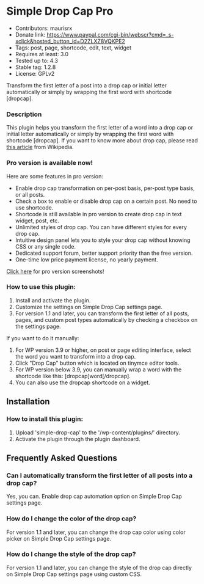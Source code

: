 # Simple Drop Cap Pro

* Contributors: maurisrx
* Donate link: https://www.paypal.com/cgi-bin/webscr?cmd=_s-xclick&hosted_button_id=D2ZLXZ8VQKPE2
* Tags: post, page, shortcode, edit, text, widget
* Requires at least: 3.0
* Tested up to: 4.3
* Stable tag: 1.2.8
* License: GPLv2

Transform the first letter of a post into a drop cap or initial letter automatically or simply by wrapping the first word with shortcode [dropcap].

### Description 

This plugin helps you transform the first letter of a word into a drop cap or initial letter automatically or simply by wrapping the first word with shortcode [dropcap]. If you want to know more about drop cap, please read [this article](http://en.wikipedia.org/wiki/Initial) from Wikipedia.

### Pro version is available now! 

Here are some features in pro version:

* Enable drop cap transformation on per-post basis, per-post type basis, or all posts.
* Check a box to enable or disable drop cap on a certain post. No need to use shortcode.
* Shortcode is still available in pro version to create drop cap in text widget, post, etc.
* Unlimited styles of drop cap. You can have different styles for every drop cap.
* Intuitive design panel lets you to style your drop cap without knowing CSS or any single code.
* Dedicated support forum, better support priority than the free version.
* One-time low price payment license, no yearly payment.

[Click here](http://www.yudhistiramauris.com/products/simple-drop-cap-pro/) for pro version screenshots!

### How to use this plugin:

1. Install and activate the plugin.
2. Customize the settings on Simple Drop Cap settings page.
3. For version 1.1 and later, you can transform the first letter of all posts, pages, and custom post types automatically by checking a checkbox on the settings page.

If you want to do it manually: 

1. For WP version 3.9 or higher, on post or page editing interface, select the word you want to transform into a drop cap.
2. Click "Drop Cap" button which is located on tinymce editor tools.
3. For WP version below 3.9, you can manually wrap a word with the shortcode like this: [dropcap]word[/dropcap].
4. You can also use the dropcap shortcode on a widget.

## Installation

### How to install this plugin: 

1. Upload 'simple-drop-cap' to the '/wp-content/plugins/' directory.
2. Activate the plugin through the plugin dashboard.

## Frequently Asked Questions

### Can I automatically transform the first letter of all posts into a drop cap? 

Yes, you can. Enable drop cap automation option on Simple Drop Cap settings page.

### How do I change the color of the drop cap? 

For version 1.1 and later, you can change the drop cap color using color picker on Simple Drop Cap settings page.

### How do I change the style of the drop cap? 

For version 1.1 and later, you can change the style of the drop cap directly on Simple Drop Cap settings page using custom CSS.